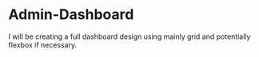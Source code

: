 # Admin-Dashboard
I will be creating a full dashboard design using mainly grid and potentially flexbox if necessary.
